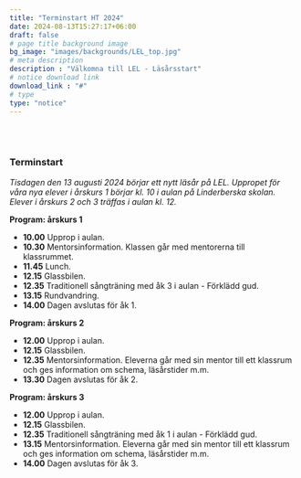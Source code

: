 ```yaml
---
title: "Terminstart HT 2024"
date: 2024-08-13T15:27:17+06:00
draft: false
# page title background image
bg_image: "images/backgrounds/LEL_top.jpg"
# meta description
description : "Välkomna till LEL - Läsårsstart"
# notice download link
download_link : "#"
# type
type: "notice"
---
```


<br><br>
### Terminstart

*Tisdagen den 13 augusti 2024 börjar ett nytt läsår på LEL. Uppropet för våra nya elever i årskurs 1 börjar kl. 10 i aulan på Linderberska skolan.  Elever i årskurs 2 och 3 träffas i aulan kl. 12.* 

**Program: årskurs 1**<br>
- **10.00** Upprop i aulan.
- **10.30** Mentorsinformation. Klassen går med mentorerna till klassrummet. 
- **11.45** Lunch.
- **12.15** Glassbilen.
- **12.35** Traditionell sångträning med åk 3 i aulan - Förklädd gud. 
- **13.15** Rundvandring. 
- **14.00** Dagen avslutas för åk 1.


**Program: årskurs 2**<br>
- **12.00** Upprop i aulan.
- **12.15** Glassbilen.
- **12.35** Mentorsinformation. Eleverna går med sin mentor till ett klassrum och ges information om schema, läsårstider m.m.
- **13.30** Dagen avslutas för åk 2.

**Program: årskurs 3**<br>
- **12.00** Upprop i aulan.
- **12.15** Glassbilen.
- **12.35** Traditionell sångträning med åk 1 i aulan - Förklädd gud. 
- **13.15** Mentorsinformation. Eleverna går med sin mentor till ett klassrum och ges information om schema, läsårstider m.m.
- **14.00** Dagen avslutas för åk 3.


<br><br>
